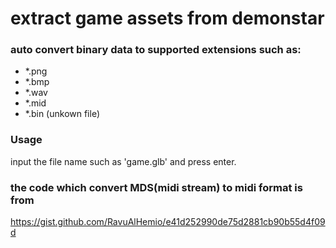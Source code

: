 # extract game assets from demonstar
### auto convert binary data to supported extensions such as:
- *.png
- *.bmp
- *.wav
- *.mid
- *.bin (unkown file)

### Usage
input the file name such as 'game.glb' and press enter.
### the code which convert MDS(midi stream) to midi format is from
https://gist.github.com/RavuAlHemio/e41d252990de75d2881cb90b55d4f09d
